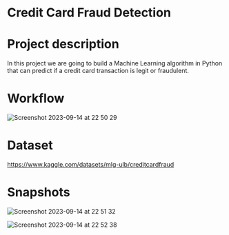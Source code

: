 # Credit Card Fraud Detection

# Project description

In this project we are going to build a Machine Learning algorithm in Python that can predict if a credit card transaction is legit or fraudulent.

# Workflow

![Screenshot 2023-09-14 at 22 50 29](https://github.com/redjules/credit-card-fraud-detection/assets/106017493/68825c62-8fbc-4874-8d99-1af49c79056b)


# Dataset

https://www.kaggle.com/datasets/mlg-ulb/creditcardfraud

# Snapshots


![Screenshot 2023-09-14 at 22 51 32](https://github.com/redjules/credit-card-fraud-detection/assets/106017493/db90cfc9-c260-4721-8d44-4694d567d58d)

![Screenshot 2023-09-14 at 22 52 38](https://github.com/redjules/credit-card-fraud-detection/assets/106017493/c8143207-2c78-482b-9b62-d9851dcc907e)
